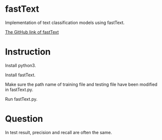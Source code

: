 # fastText
Implementation of text classification models using fastText.

[The GitHub link of fastText](https://github.com/facebookresearch/fastText)

# Instruction
Install python3.

Install fastText.

Make sure the path name of training file and testing file have been modified in fastText.py.

Run fastText.py.

# Question
In test result, precision and recall are often the same.
